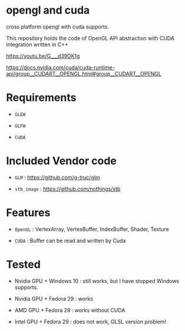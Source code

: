 # opengl and cuda

cross platform opengl with cuda supports.

This repository holds the code of OpenGL API abstraction with CUDA integration written in C++

https://youtu.be/G___d39DK1g

https://docs.nvidia.com/cuda/cuda-runtime-api/group__CUDART__OPENGL.html#group__CUDART__OPENGL

# Requirements

- `GLEW`

- `GLFW`

- `CUDA`

# Included Vendor code

- `GLM` : https://github.com/g-truc/glm

- `stb_image` : https://github.com/nothings/stb

# Features


- `OpenGL` : VertexArray, VertexBuffer, IndexBuffer, Shader, Texture

- `CUDA`   : Buffer can be read and written by Cuda


# Tested

- Nvidia GPU + Windows 10 : still works, but I have stopped Windows supports.

- Nvidia GPU + Fedora 29 : works

- AMD GPU + Fedora 29 : works without CUDA

- Intel GPU + Fedora 29 : does not work, GLSL version problem!

